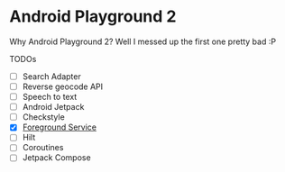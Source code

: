 # Android Playground 2
Why Android Playground 2? Well I messed up the first one pretty bad :P

TODOs
- [ ] Search Adapter
- [ ] Reverse geocode API
- [ ] Speech to text
- [ ] Android Jetpack
- [ ] Checkstyle
- [x] [Foreground Service](app/src/main/java/com/sanket/androidplayground2/appcomponents/services/services/ForegroundService.kt)
- [ ] Hilt
- [ ] Coroutines
- [ ] Jetpack Compose